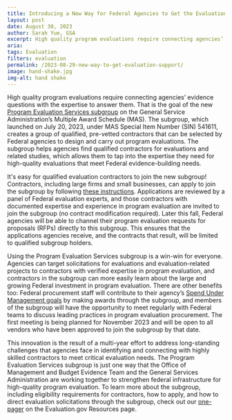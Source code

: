 ```yaml
---
title: Introducing a New Way for Federal Agencies to Get the Evaluation Support They Need!
layout: post
date: August 30, 2023
author: Sarah Yue, GSA
excerpt: High quality program evaluations require connecting agencies’ evidence questions with the expertise to answer them...
aria: 
tags: Evaluation
filters: evaluation
permalink: /2023-08-29-new-way-to-get-evaluation-support/
image: hand-shake.jpg
img-alt: hand shake
---
```


High quality program evaluations require connecting agencies’ evidence questions with the expertise to answer them. That is the goal of the new <a href="{{site.baseurl}}/assets/resources/Program Evaluation Services Subgroup One-Pager.pdf">Program Evaluation Services subgroup</a> on the General Service Administration’s Multiple Award Schedule (MAS). The subgroup, which launched on July 20, 2023, under MAS Special Item Number (SIN) 541611, creates a group of qualified, pre-vetted contractors that can be selected by Federal agencies to design and carry out program evaluations. The subgroup helps agencies find qualified contractors for evaluations and related studies, which allows them to tap into the expertise they need for high-quality evaluations that meet Federal evidence-building needs.

It's easy for qualified evaluation contractors to join the new subgroup! Contractors, including large firms and small businesses, can apply to join the subgroup by following <a href="https://sws.gsa.gov/sws-search/viewSolDocument.do?method=view&solNum=NDdRU01EMjBSMDAwMQ==&solRefresh=MDAxNw==&solDoc=MDkwMDI5YjQ4YWE5YzM1ZA==">these instructions</a>. Applications are reviewed by a panel of Federal evaluation experts, and those contractors with documented expertise and experience in program evaluation are invited to join the subgroup (no contract modification required). Later this fall, Federal agencies will be able to channel their program evaluation requests for proposals (RFPs) directly to this subgroup. This ensures that the applications agencies receive, and the contracts that result, will be limited to qualified subgroup holders. 

Using the Program Evaluation Services subgroup is a win-win for everyone. Agencies can target solicitations for evaluations and evaluation-related projects to contractors with verified expertise in program evaluation, and contractors in the subgroup can more easily learn about the large and growing Federal investment in program evaluation. There are other benefits too: Federal procurement staff will contribute to their agency’s <a href="https://gsa.federalschedules.com/resources/your-guide-to-category-management/" target="_blank">Spend Under Management goals</a> by making awards through the subgroup, and members of the subgroup will have the opportunity to meet regularly with Federal teams to discuss leading practices in program evaluation procurement. The first meeting is being planned for November 2023 and will be open to all vendors who have been approved to join the subgroup by that date.

This innovation is the result of a multi-year effort to address long-standing challenges that agencies face in identifying and connecting with highly skilled contractors to meet critical evaluation needs. The Program Evaluation Services subgroup is just one way that the Office of Management and Budget Evidence Team and the General Services Administration are working together to strengthen federal infrastructure for high-quality program evaluation. To learn more about the subgroup, including eligibility requirements for contractors, how to apply, and how to direct evaluation solicitations through the subgroup, check out our <a href="{{site.baseurl}}/assets/resources/Program Evaluation Services Subgroup One-Pager.pdf">one-pager</a> on the Evaluation.gov Resources page.
